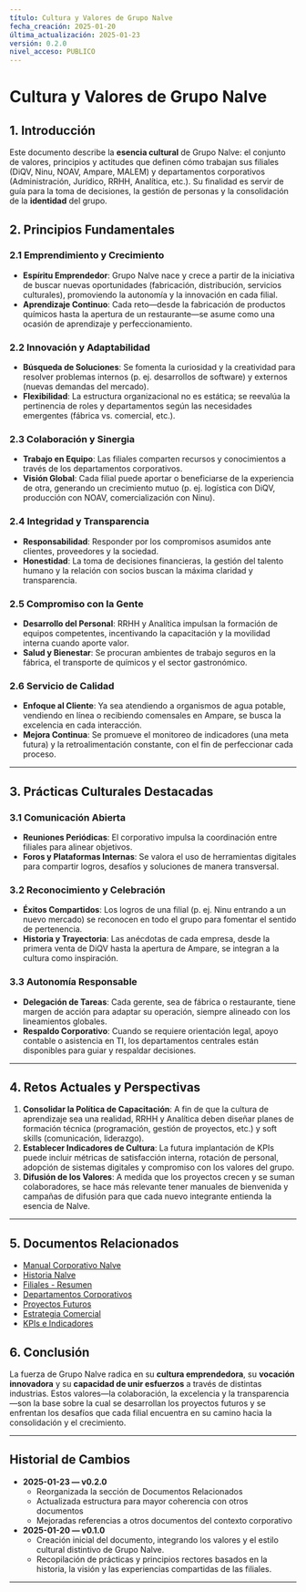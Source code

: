 ```yaml
---
título: Cultura y Valores de Grupo Nalve
fecha_creación: 2025-01-20
última_actualización: 2025-01-23
versión: 0.2.0
nivel_acceso: PUBLICO
---
```


# Cultura y Valores de Grupo Nalve

## 1. Introducción
Este documento describe la **esencia cultural** de Grupo Nalve: el conjunto de valores, principios y actitudes que definen cómo trabajan sus filiales (DiQV, Ninu, NOAV, Ampare, MALEM) y departamentos corporativos (Administración, Jurídico, RRHH, Analítica, etc.). Su finalidad es servir de guía para la toma de decisiones, la gestión de personas y la consolidación de la **identidad** del grupo.

## 2. Principios Fundamentales

### 2.1 Emprendimiento y Crecimiento
- **Espíritu Emprendedor**: Grupo Nalve nace y crece a partir de la iniciativa de buscar nuevas oportunidades (fabricación, distribución, servicios culturales), promoviendo la autonomía y la innovación en cada filial.  
- **Aprendizaje Continuo**: Cada reto—desde la fabricación de productos químicos hasta la apertura de un restaurante—se asume como una ocasión de aprendizaje y perfeccionamiento.

### 2.2 Innovación y Adaptabilidad
- **Búsqueda de Soluciones**: Se fomenta la curiosidad y la creatividad para resolver problemas internos (p. ej. desarrollos de software) y externos (nuevas demandas del mercado).  
- **Flexibilidad**: La estructura organizacional no es estática; se reevalúa la pertinencia de roles y departamentos según las necesidades emergentes (fábrica vs. comercial, etc.).

### 2.3 Colaboración y Sinergia
- **Trabajo en Equipo**: Las filiales comparten recursos y conocimientos a través de los departamentos corporativos.  
- **Visión Global**: Cada filial puede aportar o beneficiarse de la experiencia de otra, generando un crecimiento mutuo (p. ej. logística con DiQV, producción con NOAV, comercialización con Ninu).

### 2.4 Integridad y Transparencia
- **Responsabilidad**: Responder por los compromisos asumidos ante clientes, proveedores y la sociedad.  
- **Honestidad**: La toma de decisiones financieras, la gestión del talento humano y la relación con socios buscan la máxima claridad y transparencia.

### 2.5 Compromiso con la Gente
- **Desarrollo del Personal**: RRHH y Analítica impulsan la formación de equipos competentes, incentivando la capacitación y la movilidad interna cuando aporte valor.  
- **Salud y Bienestar**: Se procuran ambientes de trabajo seguros en la fábrica, el transporte de químicos y el sector gastronómico.

### 2.6 Servicio de Calidad
- **Enfoque al Cliente**: Ya sea atendiendo a organismos de agua potable, vendiendo en línea o recibiendo comensales en Ampare, se busca la excelencia en cada interacción.  
- **Mejora Continua**: Se promueve el monitoreo de indicadores (una meta futura) y la retroalimentación constante, con el fin de perfeccionar cada proceso.

---

## 3. Prácticas Culturales Destacadas

### 3.1 Comunicación Abierta
- **Reuniones Periódicas**: El corporativo impulsa la coordinación entre filiales para alinear objetivos.  
- **Foros y Plataformas Internas**: Se valora el uso de herramientas digitales para compartir logros, desafíos y soluciones de manera transversal.

### 3.2 Reconocimiento y Celebración
- **Éxitos Compartidos**: Los logros de una filial (p. ej. Ninu entrando a un nuevo mercado) se reconocen en todo el grupo para fomentar el sentido de pertenencia.  
- **Historia y Trayectoria**: Las anécdotas de cada empresa, desde la primera venta de DiQV hasta la apertura de Ampare, se integran a la cultura como inspiración.

### 3.3 Autonomía Responsable
- **Delegación de Tareas**: Cada gerente, sea de fábrica o restaurante, tiene margen de acción para adaptar su operación, siempre alineado con los lineamientos globales.  
- **Respaldo Corporativo**: Cuando se requiere orientación legal, apoyo contable o asistencia en TI, los departamentos centrales están disponibles para guiar y respaldar decisiones.

---

## 4. Retos Actuales y Perspectivas
1. **Consolidar la Política de Capacitación**: A fin de que la cultura de aprendizaje sea una realidad, RRHH y Analítica deben diseñar planes de formación técnica (programación, gestión de proyectos, etc.) y soft skills (comunicación, liderazgo).  
2. **Establecer Indicadores de Cultura**: La futura implantación de KPIs puede incluir métricas de satisfacción interna, rotación de personal, adopción de sistemas digitales y compromiso con los valores del grupo.  
3. **Difusión de los Valores**: A medida que los proyectos crecen y se suman colaboradores, se hace más relevante tener manuales de bienvenida y campañas de difusión para que cada nuevo integrante entienda la esencia de Nalve.

---

## 5. Documentos Relacionados
- [Manual Corporativo Nalve](../manual_corporativo_nalve.md)
- [Historia Nalve](03_historia_nalve.md)
- [Filiales - Resumen](01_filiales_resumen.md)
- [Departamentos Corporativos](02_departamentos_corporativos.md)
- [Proyectos Futuros](04_proyectos_futuros.md)
- [Estrategia Comercial](06_estrategia_comercial.md)
- [KPIs e Indicadores](10_kpis_indicadores.md)

## 6. Conclusión
La fuerza de Grupo Nalve radica en su **cultura emprendedora**, su **vocación innovadora** y su **capacidad de unir esfuerzos** a través de distintas industrias. Estos valores—la colaboración, la excelencia y la transparencia—son la base sobre la cual se desarrollan los proyectos futuros y se enfrentan los desafíos que cada filial encuentra en su camino hacia la consolidación y el crecimiento.

---

## Historial de Cambios
- **2025-01-23 — v0.2.0**
  - Reorganizada la sección de Documentos Relacionados
  - Actualizada estructura para mayor coherencia con otros documentos
  - Mejoradas referencias a otros documentos del contexto corporativo
- **2025-01-20 — v0.1.0**  
  - Creación inicial del documento, integrando los valores y el estilo cultural distintivo de Grupo Nalve.  
  - Recopilación de prácticas y principios rectores basados en la historia, la visión y las experiencias compartidas de las filiales.

---